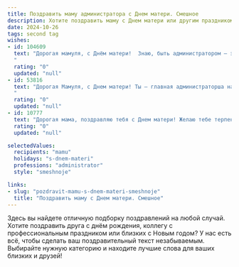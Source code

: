 ```yaml
---
title: Поздравить маму администратора с Днем матери. Смешное
description: Хотите поздравить маму с Днем матери или другим праздником? Наш ИИ создаст незабываемое поздравление, а вы обязательно выделитесь среди других.  
date: 2024-10-26
tags: second tag
wishes:
- id: 104609
  text: "Дорогая мамуля, с Днём матери!  Знаю, быть администратором – это адски сложно:  управлять всем домом, нами,  и ещё успевать улыбаться!  Так что сегодня – твой день отдыха! Без отчётов, без планов, только расслабон и горы вкусных тортиков (ну, или хотя бы один большой)!  С праздником, классный наш администратор!
  "
  rating: "0"
  updated: "null"
- id: 53816
  text: "Дорогая Мамуля, с Днем матери! Ты – главная администраторша нашей жизни, профессионал по организации хаоса и мастер по решению любых проблем. Спасибо, что всегда знаешь, как заставить нас бегать по кругу, но при этом всегда умеешь найти нужную кнопку, чтобы перевести нас в режим \"послушание\". 😜
  "
  rating: "0"
  updated: "null"
- id: 10777
  text: "Дорогая мама, поздравляю тебя с Днем матери! Желаю тебе терпения и бесконечной любви. Ведь каждый день ты работаешь администратором в нашей сложной семейке, а это не только почетно, но и очень ответственно. Желаю, чтоб все твои \"граждане\" любили и уважали тебя, чтоб в \"доме\" твоей души всегда было тепло и уютно. А если вдруг пробки из обязанностей и забот перекроют движение к хорошему настроению, пусть на помощь придут верные подруги, и пусть твои \"дорожные полицейские\" - папа, брат и я - оберегают тебя на жизненном пути."
  rating: "0"
  updated: "null"

selectedValues:
  recipients: "mamu"
  holidays: "s-dnem-materi"
  professions: "administrator"
  style: "smeshnoje"

links:
- slug: "pozdravit-mamu-s-dnem-materi-smeshnoje"
  title: "Поздравить маму с Днем матери. Смешное"
---
```


Здесь вы найдете отличную подборку поздравлений на любой случай.
Хотите поздравить друга с днём рождения, коллегу с профессиональным праздником или близких с Новым годом? У нас есть всё, чтобы сделать ваш поздравительный текст незабываемым. Выбирайте нужную категорию и находите лучшие слова для ваших близких и друзей!
